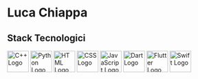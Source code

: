 # Luca Chiappa

## Stack Tecnologici

<p align="left">
  <img src="https://cdn.jsdelivr.net/gh/devicons/devicon/icons/cplusplus/cplusplus-original.svg" alt="C++ Logo" width="50px" />
  <img src="https://cdn.jsdelivr.net/gh/devicons/devicon/icons/python/python-original.svg" alt="Python Logo" width="50px" />
  <img src="https://cdn.jsdelivr.net/gh/devicons/devicon/icons/html5/html5-original.svg" alt="HTML Logo" width="50px" />
  <img src="https://cdn.jsdelivr.net/gh/devicons/devicon/icons/css3/css3-original.svg" alt="CSS Logo" width="50px" />
  <img src="https://cdn.jsdelivr.net/gh/devicons/devicon/icons/javascript/javascript-original.svg" alt="JavaScript Logo" width="50px" />
  <img src="https://cdn.jsdelivr.net/gh/devicons/devicon/icons/dart/dart-original.svg" alt="Dart Logo" width="50px" />
  <img src="https://cdn.jsdelivr.net/gh/devicons/devicon/icons/flutter/flutter-original.svg" alt="Flutter Logo" width="50px" />
  <img src="https://cdn.jsdelivr.net/gh/devicons/devicon/icons/swift/swift-original.svg" alt="Swift Logo" width="50px" />
</p>
